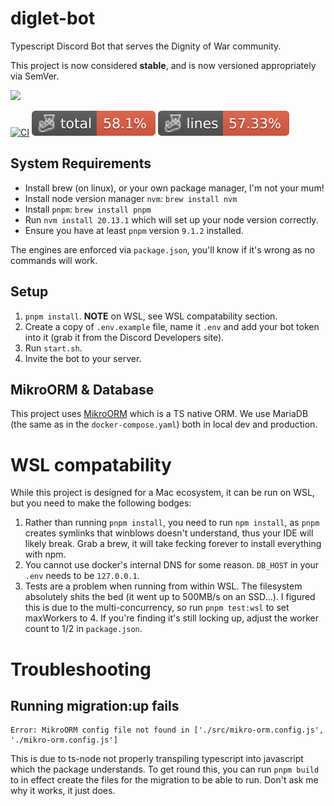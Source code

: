 # diglet-bot
Typescript Discord Bot that serves the Dignity of War community. 

This project is now considered **stable**, and is now versioned appropriately via SemVer.

[![](https://dcbadge.vercel.app/api/server/joindig)](https://discord.gg/joindig)

[![CI](https://github.com/dignityofwar/diglet-bot/actions/workflows/ci.yml/badge.svg)](https://github.com/dignityofwar/diglet-bot/actions/workflows/ci.yml)
![Jest coverage](./badges/coverage-total.svg)
![Lines](./badges/coverage-lines.svg)

## System Requirements
- Install brew (on linux), or your own package manager, I'm not your mum!
- Install node version manager `nvm`: `brew install nvm`
- Install `pnpm`: `brew install pnpm`
- Run `nvm install 20.13.1` which will set up your node version correctly.
- Ensure you have at least `pnpm` version `9.1.2` installed.

The engines are enforced via `package.json`, you'll know if it's wrong as no commands will work.

## Setup
1. `pnpm install`. **NOTE** on WSL, see WSL compatability section.
2. Create a copy of `.env.example` file, name it `.env` and add your bot token into it (grab it from the Discord Developers site).
3. Run `start.sh`.
4. Invite the bot to your server.

## MikroORM & Database
This project uses [MikroORM](https://mikro-orm.io/) which is a TS native ORM. We use MariaDB (the same as in the `docker-compose.yaml`) both in local dev and production.

# WSL compatability
While this project is designed for a Mac ecosystem, it can be run on WSL, but you need to make the following bodges:
1. Rather than running `pnpm install`, you need to run `npm install`, as `pnpm` creates symlinks that winblows doesn't understand, thus your IDE will likely break. Grab a brew, it will take fecking forever to install everything with npm.
2. You cannot use docker's internal DNS for some reason. `DB_HOST` in your `.env` needs to be `127.0.0.1`.
3. Tests are a problem when running from within WSL. The filesystem absolutely shits the bed (it went up to 500MB/s on an SSD...). I figured this is due to the multi-concurrency, so run `pnpm test:wsl` to set maxWorkers to 4. If you're finding it's still locking up, adjust the worker count to 1/2 in `package.json`.

# Troubleshooting
## Running migration:up fails
```
Error: MikroORM config file not found in ['./src/mikro-orm.config.js', './mikro-orm.config.js']
```
This is due to ts-node not properly transpiling typescript into javascript which the package understands. To get round this, you can run `pnpm build` to in effect create the files for the migration to be able to run. Don't ask me why it works, it just does.
